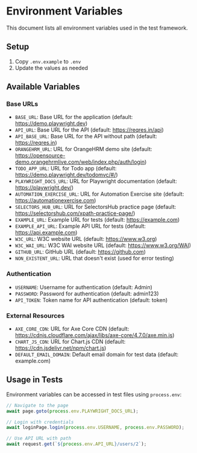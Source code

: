 <!-- Source: /Users/mzahirudeen/playwright-framework-dev/docs/reference/ENV_VARIABLES.md -->

# Environment Variables

This document lists all environment variables used in the test framework.

## Setup

1. Copy `.env.example` to `.env`
2. Update the values as needed

## Available Variables

### Base URLs
- `BASE_URL`: Base URL for the application (default: https://demo.playwright.dev)
- `API_URL`: Base URL for the API (default: https://reqres.in/api)
- `API_BASE_URL`: Base URL for the API without path (default: https://reqres.in)
- `ORANGEHRM_URL`: URL for OrangeHRM demo site (default: https://opensource-demo.orangehrmlive.com/web/index.php/auth/login)
- `TODO_APP_URL`: URL for Todo app (default: https://demo.playwright.dev/todomvc/#/)
- `PLAYWRIGHT_DOCS_URL`: URL for Playwright documentation (default: https://playwright.dev/)
- `AUTOMATION_EXERCISE_URL`: URL for Automation Exercise site (default: https://automationexercise.com)
- `SELECTORS_HUB_URL`: URL for SelectorsHub practice page (default: https://selectorshub.com/xpath-practice-page/)
- `EXAMPLE_URL`: Example URL for tests (default: https://example.com)
- `EXAMPLE_API_URL`: Example API URL for tests (default: https://api.example.com)
- `W3C_URL`: W3C website URL (default: https://www.w3.org)
- `W3C_WAI_URL`: W3C WAI website URL (default: https://www.w3.org/WAI)
- `GITHUB_URL`: GitHub URL (default: https://github.com)
- `NON_EXISTENT_URL`: URL that doesn't exist (used for error testing)

### Authentication
- `USERNAME`: Username for authentication (default: Admin)
- `PASSWORD`: Password for authentication (default: admin123)
- `API_TOKEN`: Token name for API authentication (default: token)

### External Resources
- `AXE_CORE_CDN`: URL for Axe Core CDN (default: https://cdnjs.cloudflare.com/ajax/libs/axe-core/4.7.0/axe.min.js)
- `CHART_JS_CDN`: URL for Chart.js CDN (default: https://cdn.jsdelivr.net/npm/chart.js)
- `DEFAULT_EMAIL_DOMAIN`: Default email domain for test data (default: example.com)

## Usage in Tests

Environment variables can be accessed in test files using `process.env`:

```javascript
// Navigate to the page
await page.goto(process.env.PLAYWRIGHT_DOCS_URL);

// Login with credentials
await loginPage.login(process.env.USERNAME, process.env.PASSWORD);

// Use API URL with path
await request.get(`${process.env.API_URL}/users/2`);
```
